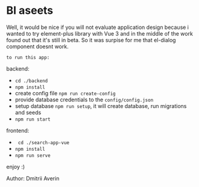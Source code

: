 # BI aseets

Well, it would be nice if you will not evaluate application design because i wanted to try element-plus library with Vue 3 and in the middle of the work found out that it's still in beta. So it was surpise for me that el-dialog component doesnt work.

    to run this app:
backend:
* ``` cd ./backend ```
* ``` npm install ```
* create config file ``` npm run create-config ```
* provide database credentials to the ``` config/config.json ```
* setup database ``` npm run setup ```, it will create database, run migrations and seeds
* ``` npm run start ```

frontend:
* ``` cd ./search-app-vue``` 
* ``` npm install ```
* ``` npm run serve ```

enjoy :)

Author: Dmitrii Averin
